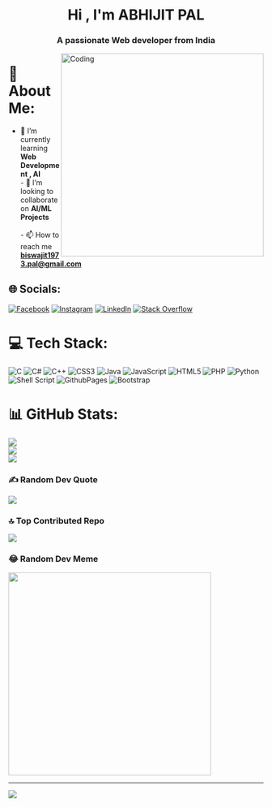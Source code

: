 <h1 align ="center">Hi , I'm ABHIJIT PAL</h1>
<h3 align="center">A passionate Web developer from India</h3>

<img align="right" alt="Coding" width="400" src="![image](https://github.com/Gadai14/Gadai14/assets/121002242/cf2d4485-2fc0-4908-bb3b-e633d5dca895)
">
# 💫 About Me:
- 🌱 I’m currently learning **Web Development , AI**<br>- 👯 I’m looking to collaborate on **AI/ML Projects**<br><br>- 📫 How to reach me **biswajit1973.pal@gmail.com**


## 🌐 Socials:
[![Facebook](https://img.shields.io/badge/Facebook-%231877F2.svg?logo=Facebook&logoColor=white)](https://facebook.com/https://www.facebook.com/profile.php?id=100024226998396) [![Instagram](https://img.shields.io/badge/Instagram-%23E4405F.svg?logo=Instagram&logoColor=white)](https://instagram.com/https://www.instagram.com/gadai407?utm_source=qr&igsh=MXUyamRqdnc1cXp5Mw==) [![LinkedIn](https://img.shields.io/badge/LinkedIn-%230077B5.svg?logo=linkedin&logoColor=white)](https://linkedin.com/in/https://www.linkedin.com/in/abhijit-pal-666451227/) [![Stack Overflow](https://img.shields.io/badge/-Stackoverflow-FE7A16?logo=stack-overflow&logoColor=white)](https://stackoverflow.com/users/22125345) 

# 💻 Tech Stack:
![C](https://img.shields.io/badge/c-%2300599C.svg?style=plastic&logo=c&logoColor=white) ![C#](https://img.shields.io/badge/c%23-%23239120.svg?style=plastic&logo=csharp&logoColor=white) ![C++](https://img.shields.io/badge/c++-%2300599C.svg?style=plastic&logo=c%2B%2B&logoColor=white) ![CSS3](https://img.shields.io/badge/css3-%231572B6.svg?style=plastic&logo=css3&logoColor=white) ![Java](https://img.shields.io/badge/java-%23ED8B00.svg?style=plastic&logo=openjdk&logoColor=white) ![JavaScript](https://img.shields.io/badge/javascript-%23323330.svg?style=plastic&logo=javascript&logoColor=%23F7DF1E) ![HTML5](https://img.shields.io/badge/html5-%23E34F26.svg?style=plastic&logo=html5&logoColor=white) ![PHP](https://img.shields.io/badge/php-%23777BB4.svg?style=plastic&logo=php&logoColor=white) ![Python](https://img.shields.io/badge/python-3670A0?style=plastic&logo=python&logoColor=ffdd54) ![Shell Script](https://img.shields.io/badge/shell_script-%23121011.svg?style=plastic&logo=gnu-bash&logoColor=white) ![GithubPages](https://img.shields.io/badge/github%20pages-121013?style=plastic&logo=github&logoColor=white) ![Bootstrap](https://img.shields.io/badge/bootstrap-%238511FA.svg?style=plastic&logo=bootstrap&logoColor=white)
# 📊 GitHub Stats:
![](https://github-readme-stats.vercel.app/api?username=Gadai14&theme=dark&hide_border=true&include_all_commits=true&count_private=false)<br/>
![](https://github-readme-streak-stats.herokuapp.com/?user=Gadai14&theme=dark&hide_border=true)<br/>
![](https://github-readme-stats.vercel.app/api/top-langs/?username=Gadai14&theme=dark&hide_border=true&include_all_commits=true&count_private=false&layout=compact)

### ✍️ Random Dev Quote
![](https://quotes-github-readme.vercel.app/api?type=horizontal&theme=dark)

### 🔝 Top Contributed Repo
![](https://github-contributor-stats.vercel.app/api?username=Gadai14&limit=5&theme=dark&combine_all_yearly_contributions=true)

### 😂 Random Dev Meme
<img src='https://randommeme-five.vercel.app/' style="height: 400px;"/>

---
[![](https://visitcount.itsvg.in/api?id=Gadai14&icon=5&color=8)](https://visitcount.itsvg.in)

<!-- Proudly created with GPRM ( https://gprm.itsvg.in ) -->
